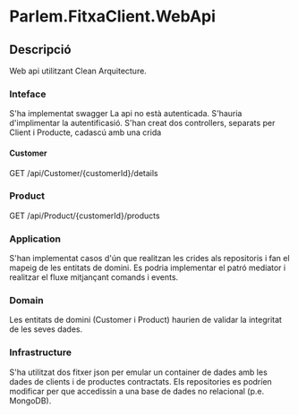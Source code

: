 # Parlem.FitxaClient.WebApi

## Descripció
Web api utilitzant Clean Arquitecture. 

### Inteface
S'ha implementat swagger
La api no està autenticada. S'hauria d'implimentar la autentificasió.
S'han creat dos controllers, separats per Client i Producte, cadascú amb una crida

#### Customer
GET
​/api​/Customer​/{customerId}​/details

### Product
GET
​/api​/Product​/{customerId}​/products


### Application
S'han implementat casos d'ún que realitzan les crides als repositoris i fan el mapeig de les entitats de domini. Es podria implementar el patró mediator i realitzar el fluxe mitjançant comands i events.

### Domain
Les entitats de domini (Customer i Product) haurien de validar la integritat de les seves dades.

### Infrastructure
S'ha utilitzat dos fitxer json per emular un container de dades amb les dades de clients i de productes contractats. Els repositories es podríen modificar per que accedissin a una base de dades no relacional (p.e. MongoDB).

